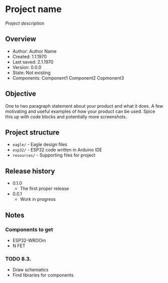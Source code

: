 # Project name

*Project description*

## Overview

- Author: Author Name
- Created: 1.1.1970
- Last saved: 2.1.1970
- Version: 0.0.0
- State: Not existing
- Components: Component1 Component2 Copmonent3

## Objective

One to two paragraph statement about your product and what it does. A few motivating and useful examples of how your product can be used. Spice this up with code blocks and potentially more screenshots.

## Project structure

- `eagle/` - Eagle design files
- `esp32/` - ESP32 code written in Arduino IDE
- `resources/` - Supporting files for project

## Release history

* 0.1.0
    * The first proper release
* 0.0.1
    * Work in progress


## Notes

### Components to get

* ESP32-WROOm
* N FET

### TODO 8.3.

* Draw schematics
* Find libraries for components


 



